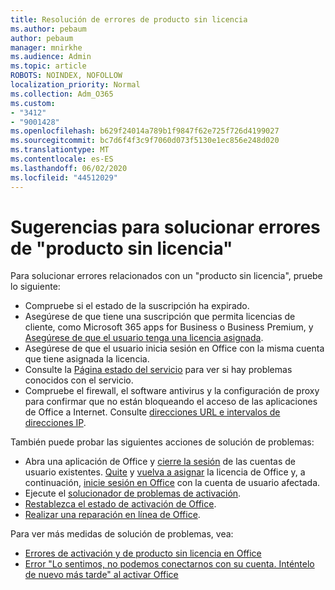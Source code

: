 ```yaml
---
title: Resolución de errores de producto sin licencia
ms.author: pebaum
author: pebaum
manager: mnirkhe
ms.audience: Admin
ms.topic: article
ROBOTS: NOINDEX, NOFOLLOW
localization_priority: Normal
ms.collection: Adm_O365
ms.custom:
- "3412"
- "9001428"
ms.openlocfilehash: b629f24014a789b1f9847f62e725f726d4199027
ms.sourcegitcommit: bc7d6f4f3c9f7060d073f5130e1ec856e248d020
ms.translationtype: MT
ms.contentlocale: es-ES
ms.lasthandoff: 06/02/2020
ms.locfileid: "44512029"
---
```

# <a name="suggestions-for-solving-unlicensed-product-errors"></a>Sugerencias para solucionar errores de "producto sin licencia"

Para solucionar errores relacionados con un "producto sin licencia", pruebe lo siguiente:

- Compruebe si el estado de la suscripción ha expirado.
- Asegúrese de que tiene una suscripción que permita licencias de cliente, como Microsoft 365 apps for Business o Business Premium, y [Asegúrese de que el usuario tenga una licencia asignada](https://docs.microsoft.com/microsoft-365/admin/add-users/add-users). 
- Asegúrese de que el usuario inicia sesión en Office con la misma cuenta que tiene asignada la licencia.
- Consulte la [Página estado del servicio](https://docs.microsoft.com/office365/enterprise/view-service-health) para ver si hay problemas conocidos con el servicio.
- Compruebe el firewall, el software antivirus y la configuración de proxy para confirmar que no están bloqueando el acceso de las aplicaciones de Office a Internet. Consulte [direcciones URL e intervalos de direcciones IP](https://docs.microsoft.com/office365/enterprise/urls-and-ip-address-ranges).

También puede probar las siguientes acciones de solución de problemas: 

- Abra una aplicación de Office y [cierre la sesión](https://support.office.com/article/5a20dc11-47e9-4b6f-945d-478cb6d92071) de las cuentas de usuario existentes. [Quite](https://docs.microsoft.com/microsoft-365/admin/manage/remove-licenses-from-users) y [vuelva a asignar](https://docs.microsoft.com/microsoft-365/admin/manage/assign-licenses-to-users) la licencia de Office y, a continuación, [inicie sesión en Office](https://support.office.com/article/628ea040-f265-49de-b986-be09c3ebf8a9) con la cuenta de usuario afectada.
- Ejecute el [solucionador de problemas de activación](https://aka.ms/SARA-OfficeActivation-Alchemy).
- [Restablezca el estado de activación de Office](https://docs.microsoft.com/office365/troubleshoot/activation/reset-office-365-proplus-activation-state). 
- [Realizar una reparación en línea de Office](https://support.office.com/Article/7821d4b6-7c1d-4205-aa0e-a6b40c5bb88b).

Para ver más medidas de solución de problemas, vea: 

- [Errores de activación y de producto sin licencia en Office](https://support.office.com/Article/0d23d3c0-c19c-4b2f-9845-5344fedc4380)
- [Error "Lo sentimos, no podemos conectarnos con su cuenta. Inténtelo de nuevo más tarde" al activar Office](https://docs.microsoft.com/office/troubleshoot/activation-installation/issue-when-activate-office-from-office-365)